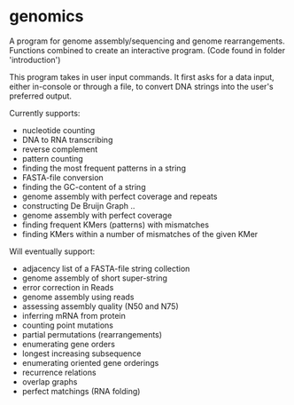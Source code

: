 # genomics
A program for genome assembly/sequencing and genome rearrangements.
Functions combined to create an interactive program.
(Code found in folder 'introduction')

This program takes in user input commands. It first asks for a data input,
 either in-console or through a file, to convert DNA strings into the user's preferred output.

Currently supports:
- nucleotide counting
- DNA to RNA transcribing
- reverse complement
- pattern counting
- finding the most frequent patterns in a string
- FASTA-file conversion
- finding the GC-content of a string
- genome assembly with perfect coverage and repeats
- constructing De Bruijn Graph ..
- genome assembly with perfect coverage
- finding frequent KMers (patterns) with mismatches
- finding KMers within a number of mismatches of the given KMer

Will eventually support:
- adjacency list of a FASTA-file string collection
- genome assembly of short super-string
- error correction in Reads
- genome assembly using reads
- assessing assembly quality (N50 and N75)
- inferring mRNA from protein
- counting point mutations
- partial permutations (rearrangements)
- enumerating gene orders
- longest increasing subsequence
- enumerating oriented gene orderings
- recurrence relations
- overlap graphs
- perfect matchings (RNA folding)




